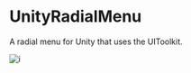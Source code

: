 # UnityRadialMenu

A radial menu for Unity that uses the UIToolkit. 


![i](https://github.com/sidequestlegend/UnityRadialMenu/blob/main/preview.gif?raw=true)
